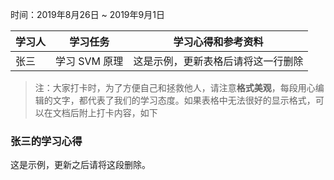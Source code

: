 时间：2019年8月26日 ~ 2019年9月1日

学习人|学习任务|学习心得和参考资料
------ | ------ | ------ 
张三 | 学习 SVM 原理 | 这是示例，更新表格后请将这一行删除

> 注：大家打卡时，为了方便自己和拯救他人，请注意**格式美观**，每段用心编辑的文字，都代表了我们的学习态度。如果表格中无法很好的显示格式，可以在文档后附上打卡内容，如下

### 张三的学习心得
这是示例，更新之后请将这段删除。
